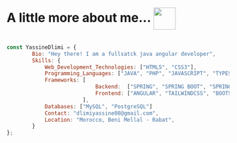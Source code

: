 
<h1>
  A little more about me... 
  <img src="[[https://media.giphy.com/media/L1R1tvI9svkIWwpVYr/giphy.gif](https://giphy.com/embed/bGgsc5mWoryfgKBx1u)](https://media.giphy.com/media/v1.Y2lkPTc5MGI3NjExb3QxdGhsbHhmYXEyanduaW1tcHV1aGY2ZDUxY2g3M3JtbW1xMGw0cSZlcD12MV9naWZzX3NlYXJjaCZjdD1n/bGgsc5mWoryfgKBx1u/giphy.gif)" width="50" style="vertical-align: middle;"/>
</h1>


```javascript

const YassineDlimi = {
        Bio: "Hey there! I am a fullsatck java angular developer",
        Skills: {
            Web_Development_Technologies: ["HTML5", "CSS3"],
            Programming_Languages: ["JAVA", "PHP", "JAVASCRIPT", "TYPESCRIPT"]
            Frameworks: [
                            Backend:  ["SPRING", "SPRING BOOT", "SPRING DATA", "SPRING SECURITY"] ,
                            Frontend: ["ANGULAR", "TAILWINDCSS", "BOOTSTRAP"] ,
                        ],
            Databases: ["MySQL", "PostgreSQL"]
            Contact: "dlimiyassine08@gmail.com",
            Location: "Morocco, Beni Mellal - Rabat",
        }
};
